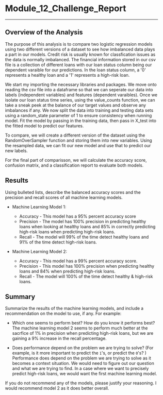 # **Module_12_Challenge_Report**

---

## Overview of the Analysis

The purpose of this analysis is to compare two logistic regression models using two different versions of a dataset to see how imbalanced data plays a part in our models. Credit risk is usually known for classfication issues as the data is normally imbalanced. The financial information stored in our csv file is a collection of different loans with our loan status column being our dependent varaible for our predictions. In the loan status column, a '0' represents a healthy loan and a '1' represents a high-risk loan. 

We start my importing the necessary libraries and packages. We move onto reading the csv file into a dataframe so that we can seperate our data into labels (independent variables) and features (dependent varaibles). Once we isolate our loan status time series, using the value_counts function, we can take a sneak peek at the balance of our target values and observe any imbalances if any. We now split the data into training and testing data sets using a random_state parameter of 1 to ensure consistency when running model. Fit the model by passing in the training data, then pass in X_test into the fitted model to predict our features. 

To compare, we will create a different version of the dataset using the RandomOverSampler function and storing them into new variables. Using the resampled data, we can fit our new model and use that to predict our new labels. 

For the final part of comparisson, we will calculate the accuracy score, confusion matrix, and a classification report to evaluate both models. 


## Results

Using bulleted lists, describe the balanced accuracy scores and the precision and recall scores of all machine learning models.

* Machine Learning Model 1:
  * Accuracy - This model has a 95% percent accuracy score
  * Precision - The model has 100% precision in predicting healthy loans when looking at healthy loans and 85% in correctly predicting high-risk loans when predicting high-risk loans.
  * Recall - The model will 99% of the time detect healthy loans and 91% of the time detect high-risk loans. 



* Machine Learning Model 2:
  * Accuracy - This model has a 99% percent accuracy score. 
  * Precision - This model has 100% precision when predicting healthy loans and 84% when predicting high-risk loans. 
  * Recall - The model will 100% of the time detect healthy & high-risk loans. 

## Summary

Summarize the results of the machine learning models, and include a recommendation on the model to use, if any. For example:
* Which one seems to perform best? How do you know it performs best?
The machine learning model 2 seems to perform much better at the sacrfice of 1% in precision when predicting high-risk loans, but we are gaining a 9% increase in the recall percentage. 

* Does performance depend on the problem we are trying to solve? (For example, is it more important to predict the `1`'s, or predict the `0`'s? )
Performance does depend on the problem we are trying to solve as it becomes a context situation. We would need to figure out our question and what we are trying to find. In a case where we want to precisely predict high-risk loans, we would want the first machine learning model. 

If you do not recommend any of the models, please justify your reasoning.
I would recommend model 2 as it does better overall. 